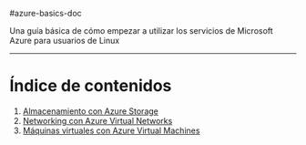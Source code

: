 #azure-basics-doc


Una guía básica de cómo empezar a utilizar los servicios de Microsoft Azure para usuarios de Linux

---

# Índice de contenidos

1. [Almacenamiento con Azure Storage](storage-start.md "Almacenamiento con Azure Storage")
2. [Networking con Azure Virtual Networks](networking-start.md "Networking con Azure Virtual Networks")
3. [Máquinas virtuales con Azure Virtual Machines](virtualmachines-start.md "Máquinas virtuales con Azure Virtual Machines")

